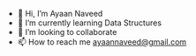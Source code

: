 - 👋 Hi, I’m Ayaan Naveed
- 🌱 I’m currently learning Data Structures
- 💞️ I’m looking to collaborate 
- 📫 How to reach me ayaannaveed@gmail.com


